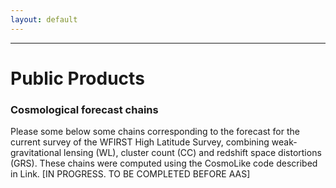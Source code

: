 ```yaml
---
layout: default
---
```


***

# Public Products

### Cosmological forecast chains

Please some below some chains corresponding to the forecast for the current survey of the WFIRST High Latitude Survey, combining weak-gravitational lensing (WL), cluster count (CC) and redshift space distortions (GRS). These chains were computed using the CosmoLike code described in Link. [IN PROGRESS. TO BE COMPLETED BEFORE AAS]
